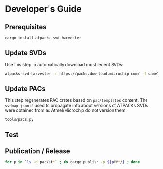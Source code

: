 # Developer's Guide

## Prerequisites
```sh
cargo install atpacks-svd-harvester
```

## Update SVDs
Use this step to automatically download most recent SVDs:
```sh
atpacks-svd-harvester -r https://packs.download.microchip.com/ -f same70,sams70,samv70,samv71 -d svd -m svdmap.json
```

## Update PACs
This step regenerates PAC crates based on `pac/templates` content. The `svdmap.json` is used to propagate info about versions of ATPACKs SVDs were obtained from as Atmel/Microchip do not version them.
```sh
tools/pacs.py
```

## Test
<!-- TODO: Describe how to test it with board examples -->

## Publication / Release
```sh
for p in `ls -d pac/at*` ; do cargo publish -p ${p##*/} ; done
```
